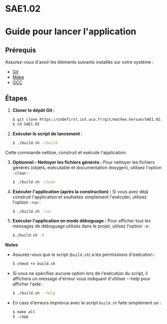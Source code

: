 # SAE1.02

# Guide pour lancer l'application

## Prérequis
Assurez-vous d'avoir les éléments suivants installés sur votre système :
- [Git](https://git-scm.com/)
- [Make](https://www.gnu.org/software/make/)
- [GCC](https://gcc.gnu.org/)

## Étapes

1. **Cloner le dépôt Git :**
   ```bash
   $ git clone https://codefirst.iut.uca.fr/git/matheo.hersan/SAE1.02.git
   $ cd SAE1.02
2. **Exécuter le script de lancement :**
   ```bash
   $ ./build.sh -rbuild
Cette commande nettoie, construit et exécute l'application.

3. **Optionnel - Nettoyer les fichiers générés :**
   Pour nettoyer les fichiers générés (objets, exécutable et documentation doxygen), utilisez l'option `-clean` :
   ```bash
   $ ./build.sh -clean
4. **Exécuter l'application (après la construction) :**
   Si vous avez déjà construit l'application et souhaitez simplement l'exécuter, utilisez l'option `-run` :
   ```bash
   $ ./build.sh -run
5. **Exécuter l'application en mode déboguage :**
   Pour afficher tout les messages de déboguage utilisés dans le projet, utilsez l'option `-d` :
   ```bash
   $./build.sh -d
**Notes**
- Assurez-vous que le script (`build.sh`) a les permissions d'exécution :
   ```bash
   $ chmod +x build.sh
- Si vous ne spécifiez aucune option lors de l'exécution du script, il affichera un message d'erreur vous indiquant d'utiliser --help pour afficher l'aide :
   ```bash
   $ ./build.sh --help
- En cass d'erreurs imprévus avec le script `build.sh` faite simplement un :
   ```bash
   $ make all
   $ ./app

